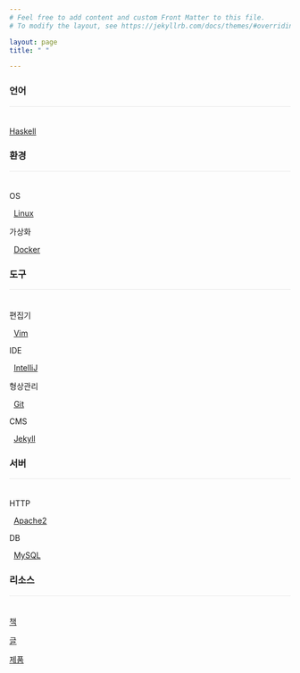 ```yaml
---
# Feel free to add content and custom Front Matter to this file.
# To modify the layout, see https://jekyllrb.com/docs/themes/#overriding-theme-defaults

layout: page
title: " "

---
```


### 언어

<div style="border-top: 1px solid #e8e8e8; padding: 2px; padding-bottom: -4px; text-align: center; border-bottom: none;">&nbsp;</div>

<!-- [C, C++](C, C++) -->

<!-- [Java](Java) -->

[Haskell](https://github.com/istree/istree.github.com/wiki/Haskell)

<!-- [Erlang](Erlang) -->

<!-- [Web](Web) -->

### 환경

<div style="border-top: 1px solid #e8e8e8; padding: 2px; padding-bottom: -4px; text-align: center; border-bottom: none;">&nbsp;</div>

OS

&nbsp; [Linux](https://github.com/istree/istree.github.com/wiki/Linux)
<!-- * [Windows](Windows) -->
<!-- * [Mac](Mac) -->

가상화

&nbsp; [Docker](https://github.com/istree/istree.github.com/wiki/Docker)

### 도구

<div style="border-top: 1px solid #e8e8e8; padding: 2px; padding-bottom: -4px; text-align: center; border-bottom: none;">&nbsp;</div>

편집기

&nbsp; [Vim](https://github.com/istree/istree.github.com/wiki/Vim)

IDE

&nbsp; [IntelliJ](https://github.com/istree/istree.github.com/wiki/IntelliJ)
<!-- * [Visual Studio](Visual Studio) -->
<!-- * [Eclipse](Eclipse) -->

<!-- 빌드 -->
<!-- * [CMake](CMake) -->

형상관리

&nbsp; [Git](https://github.com/istree/istree.github.com/wiki/Git)
<!-- * [Subversion](Subversion) -->

CMS
<!-- * [Wiki](Wiki) -->

&nbsp; [Jekyll](https://github.com/istree/istree.github.com/wiki/Jekyll)
<!-- * [WordPress](WordPress) -->

### 서버

<div style="border-top: 1px solid #e8e8e8; padding: 2px; padding-bottom: -4px; text-align: center; border-bottom: none;">&nbsp;</div>

HTTP

&nbsp; [Apache2](https://github.com/istree/istree.github.com/wiki/Apache2)

DB

&nbsp; [MySQL](https://github.com/istree/istree.github.com/wiki/MySQL)

<!-- [Oracle DBMS](Oracle DBMS) -->

<!-- [Microsoft SQL Server](Microsoft SQL Server) -->

<!-- [SAP](SAP) -->

### 리소스

<div style="border-top: 1px solid #e8e8e8; padding: 2px; padding-bottom: -4px; text-align: center; border-bottom: none;">&nbsp;</div>

[책](https://github.com/istree/istree.github.com/wiki/책)

[글](https://github.com/istree/istree.github.com/wiki/글)

[제품](https://github.com/istree/istree.github.com/wiki/제품)
